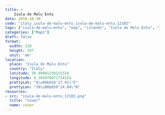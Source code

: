 ```yaml
---
title: > 
    Isula de Malu Entu
date: 2018-10-30
code: "italy_isula-de-malu-entu_isula-de-malu-entu_12182"
tags: ["isula-de-malu-entu", "map", "islands", "Isula de Malu Entu", "Italy"]
categories: ["Maps"]
draft: false
format:
  width: 210
  height: 297
  unit: 'mm'
location:
  place: "Isula de Malu Entu"
  country: "Italy"
  latitude: 39.99001250115324
  longitude: 8.304976071724154
  prettyLat: "8\u00b018'17.91\"E"
  prettyLon: "39\u00b059'24.04\"N"
resources:
- src: "isula-de-malu-entu_12182.png"
  title: "Cover"
  name: cover
---
```

